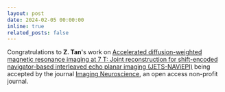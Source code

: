 ```yaml
---
layout: post
date: 2024-02-05 00:00:00
inline: true
related_posts: false
---
```


Congratrulations to **Z. Tan**'s work on <a href='https://doi.org/10.1162/imag_a_00085'>Accelerated diffusion-weighted magnetic resonance imaging at 7 T: Joint reconstruction for shift-encoded navigator-based interleaved echo planar imaging (JETS-NAViEPI)</a> being accepted by the journal <a href='https://direct.mit.edu/imag'>Imaging Neuroscience</a>, an open access non-profit journal.